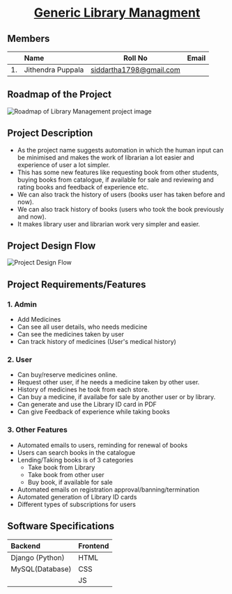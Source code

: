 <a href="https://jithendra1798.pythonanywhere.com/"><h1 align = "center">Generic Library Managment</h1></a>

## Members
||Name|Roll No|Email|
|---:|:---|:---:|:---|
|1.| Jithendra Puppala | <siddartha1798@gmail.com> |

## Roadmap of the Project
![Roadmap of Library Management project image](https://raw.githubusercontent.com/jithendra1798/SE-Project/main/assets/Library%20Roadmap.jpg)

## Project Description
* As the project name suggests automation in which the human input can be minimised and makes the work of librarian a lot easier and experience of user a lot simpler.
* This has some new features like requesting book from other students, buying books from catalogue, if available for sale and reviewing and rating books and feedback of experience etc.  
* We can also track the history of users (books user has taken before and now).  
* We can also track history of books (users who took the book previously and now).  
* It makes library user and librarian work very simpler and easier.  

## Project Design Flow
![Project Design Flow](https://github.com/jithendra1798/SE-Project/blob/main/assets/Project%20Design%20Flow.png)

## Project Requirements/Features

### 1. Admin
 * Add Medicines
 * Can see all user details, who needs medicine
 * Can see the medicines taken by user
 * Can track history of medicines (User's medical history)


### 2. User

- Can buy/reserve medicines online.
- Request other user, if he needs a medicine taken by other user.
- History of medicines he took from each store.
- Can buy a medicine, if availabe for sale by another user or by library.
- Can generate and use the Library ID card in PDF
- Can give Feedback of experience while taking books

### 3. Other Features
- Automated emails to users, reminding for renewal of books
- Users can search books in the catalogue
- Lending/Taking books is of 3 categories
    - Take book from Library
    - Take book from other user
    - Buy book, if available for sale
- Automated emails on registration approval/banning/termination
- Automated generation of Library ID cards
- Different types of subscriptions for users

## Software Specifications
|Backend|Frontend|
|:---|:---|
|Django (Python)|HTML|
MySQL(Database)|CSS|
|   |JS|
